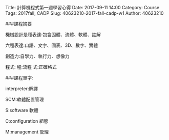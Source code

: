 Title: 計算機程式第一週學習心得
Date: 2017-09-11 14:00
Category: Course
Tags: 2017fall, CADP
Slug: 40623210-2017-fall-cadp-w1
Author: 40623210

<!-- PELICAN_END_SUMMARY -->
###課程摘要

機械設計是種表達:包含固體、流體、軟體、註解

六種表達:口語、文字、圖表、3D、數字、實體

創造力:自學力、執行力、想像力

程式: 程:流程 式:正確格式

###課程單字:

interpreter:解譯

SCM:軟體配置管理

S:software 軟體

C:configuration 組態

M:management 管理


